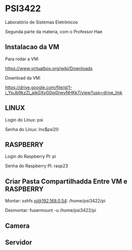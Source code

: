 # PSI3422 

Laboratório de Sistemas Eletrônicos

Segunda parte da materia, com o Professor Hae

## Instalacao da VM

Para rodar a VM:

https://www.virtualbox.org/wiki/Downloads

Download da VM:

https://drive.google.com/file/d/1-j_YpJb9kzZI_aikGXyG0pj0rwvNHKk7/view?usp=drive_link

## LINUX

Login do Linux: psi

Senha do Linux: lnx$psi20

## RASPBERRY

Login do Raspberry PI: pi

Senha do Raspberry PI: rasp23

## Criar Pasta Compartilhadda Entre VM e RASPBERRY

Montar: sshfs pi@192.168.0.54: /home/psi3422/pi

Desmontar: fusermount -u /home/psi3422/pi 

## Camera



## Servidor


